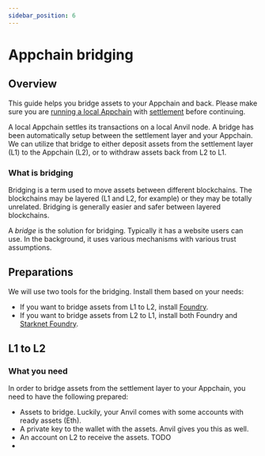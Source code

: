 ```yaml
---
sidebar_position: 6
---
```


# Appchain bridging

## Overview

This guide helps you bridge assets to your Appchain and back. Please make sure you are [running a local Appchain](/quickstart/run_appchain) with [settlement](/concepts/settlement) before continuing.

A local Appchain settles its transactions on a local Anvil node. A bridge has been automatically setup between the settlement layer and your Appchain. We can utilize that bridge to either deposit assets from the settlement layer (L1) to the Appchain (L2), or to withdraw assets back from L2 to L1.

### What is bridging

Bridging is a term used to move assets between different blockchains. The blockchains may be layered (L1 and L2, for example) or they may be totally unrelated. Bridging is generally easier and safer between layered blockchains.

A *bridge* is the solution for bridging. Typically it has a website users can use. In the background, it uses various mechanisms with various trust assumptions.

## Preparations

We will use two tools for the bridging. Install them based on your needs:
- If you want to bridge assets from L1 to L2, install [Foundry](https://book.getfoundry.sh/getting-started/installation).
- If you want to bridge assets from L2 to L1, install both Foundry and [Starknet Foundry](https://foundry-rs.github.io/starknet-foundry/getting-started/installation.html).

## L1 to L2

### What you need

In order to bridge assets from the settlement layer to your Appchain, you need to have the following prepared:
- Assets to bridge. Luckily, your Anvil comes with some accounts with ready assets (Eth).
- A private key to the wallet with the assets. Anvil gives you this as well.
- An account on L2 to receive the assets. TODO
- 

